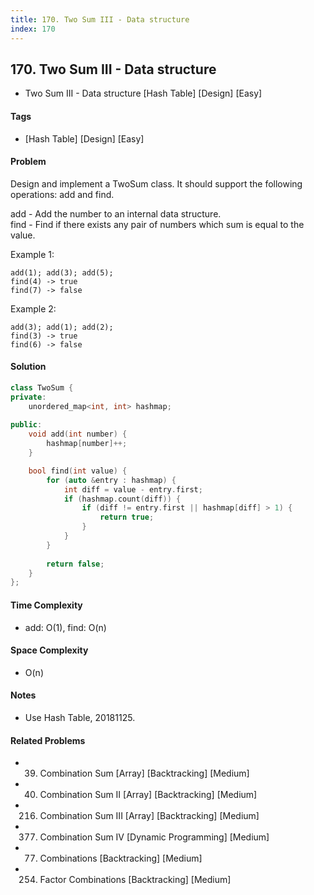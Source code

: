 ```yaml
---
title: 170. Two Sum III - Data structure
index: 170
---
```


## 170. Two Sum III - Data structure
- Two Sum III - Data structure [Hash Table] [Design] [Easy]

#### Tags
- [Hash Table] [Design] [Easy]

#### Problem
Design and implement a TwoSum class. It should support the following operations: add and find.

add - Add the number to an internal data structure.  
find - Find if there exists any pair of numbers which sum is equal to the value.

Example 1:

    add(1); add(3); add(5);
    find(4) -> true
    find(7) -> false

Example 2:

    add(3); add(1); add(2);
    find(3) -> true
    find(6) -> false

#### Solution
``` C++
class TwoSum {
private:
    unordered_map<int, int> hashmap;
    
public:
    void add(int number) {
        hashmap[number]++;
    }

    bool find(int value) {
        for (auto &entry : hashmap) {
            int diff = value - entry.first;
            if (hashmap.count(diff)) {
                if (diff != entry.first || hashmap[diff] > 1) {
                    return true;
                }
            }
        }
        
        return false;
    }
};
```

#### Time Complexity
- add: O(1), find: O(n)

#### Space Complexity
- O(n)

#### Notes
- Use Hash Table, 20181125.

#### Related Problems
- 39. Combination Sum [Array] [Backtracking] [Medium]
- 40. Combination Sum II [Array] [Backtracking] [Medium]
- 216. Combination Sum III [Array] [Backtracking] [Medium]
- 377. Combination Sum IV [Dynamic Programming] [Medium]
- 77. Combinations [Backtracking] [Medium]
- 254. Factor Combinations [Backtracking] [Medium]
